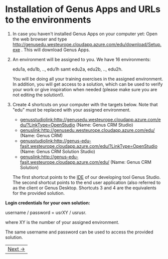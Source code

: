 # Installation of Genus Apps and URLs to the environments

1. In case you haven't installed Genus Apps on your computer yet: Open the web browser and type http://genusedu.westeurope.cloudapp.azure.com/edu/download/Setup.exe . This will download Genus Apps.
2. An environment will be assigned to you. We have 16 environments: 
    
   edu1a, edu1b, .., edu1h samt edu2a, edu2b, .., edu2h. 
    
   You will be doing all your training exercises in the assigned environment. In addition, you will get access to a solution, which can be used to verify your work or give inspiration when needed (please make sure you are not editing the solution!).
3. Create 4 shortcuts on your computer with the targets below. Note that "edu" must be replaced with your assigned environment.
   * <genusstudiolink:http://genusedu.westeurope.cloudapp.azure.com/edu/?LinkType=OpenStudio> (Name: Genus CRM Studio)
   * <genuslink:http://genusedu.westeurope.cloudapp.azure.com/edu/> (Name: Genus CRM)
   * <genusstudiolink:http://genus-edu-fasit.westeurope.cloudapp.azure.com/edu/?LinkType=OpenStudio> (Name: Genus CRM Solution Studio)
   * <genuslink:http://genus-edu-fasit.westeurope.cloudapp.azure.com/edu/> (Name: Genus CRM Solution)

   The first shortcut points to the [IDE](https://en.wikipedia.org/wiki/Integrated_development_environment) of our developing tool Genus    Studio. The second shortcut points to the end user application (also referred to as the client or Genus Desktop. Shortcuts 3 and 4 are the equivalents for the provided solution.

**Login credentials for your own solution:**

username / password = usrXY / usrusr.

where XY is the number of your assigned environment.

The same username and password can be used to access the provided solution.

<table>
   <tr><td align="right"><a href="installation-of-genus-app-platform.md">Next -></a></td></tr>
</table>
